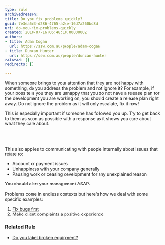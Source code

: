 ```yaml
---
type: rule
archivedreason: 
title: Do you fix problems quickly?
guid: 7e3ea5d3-d286-4765-a24e-16d7a260bd8d
uri: do-you-fix-problems-quickly
created: 2010-07-16T06:48:10.0000000Z
authors:
- title: Adam Cogan
  url: https://ssw.com.au/people/adam-cogan
- title: Duncan Hunter
  url: https://ssw.com.au/people/duncan-hunter
related: []
redirects: []

---
```



<p>​​When someone brings to your attention that they are not happy with something, do you address the problem and not ignore it? For example, if your boss tells you they are unhappy that you do not have a release plan for the development you are working on, you should create a release plan right away. Do not ignore the problem as it will only escalate, fix it now!​<br></p><p>This is especially important if someone has followed you up. Try to get back to them as soon as possible with a response as it shows you care about what they care about.<br>​<br></p>
<br><excerpt class='endintro'></excerpt><br>
This&#160;also applies to communicating&#160;with&#160;people internally about issues that relate to&#58;<div><ul><li>Account or payment issues<br></li><li>Unhappiness with your company&#160;generally<br></li><li>Pausing work or&#160;​ceasing&#160;development for any unexplained reason<br></li></ul>You should alert your management&#160;ASAP​​.<div><br></div><div>Problems come in endless contexts but here's how we deal with some specific examples&#58;<ol><li>
            <a href=/management-do-you-fix-bugs-first>
               Fix bugs first</a> </li><li>
            <a href="http&#58;//www.ssw.com.au/ssw/Standards/Rules/RulesToBetterInboundCalls.aspx#MakeComplaintsPositive">
               Make client complaints a positive experience</a> </li></ol><h3 class="ssw15-rteElement-H3"> 
​Related Rule​​​<br></h3><ul><li><a href=/do-you-label-broken-equipment>​​Do you label broken equipment?​</a><br><br></li></ul><br></div></div>



